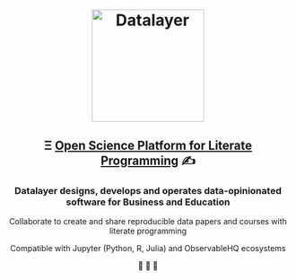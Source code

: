 <h1 align="center">
  <img
      alt="Datalayer"
      src="https://assets.datalayer.design/datalayer-25.svg"
      width="200"
    />
</h1>

<h2 align="center">
  Ξ <a href="https://datalayer.io">Open Science Platform for Literate Programming</a> ✍️
</h2>

<h3 align="center">
  Datalayer designs, develops and operates data-opinionated software for Business and Education
</h3>

<p align="center">
  Collaborate to create and share reproducible data papers and courses with literate programming
</p>

<p align="center">
  Compatible with Jupyter (Python, R, Julia) and ObservableHQ ecosystems
</p>

<p align="center">
  🧬 🔭 📐
</p>
